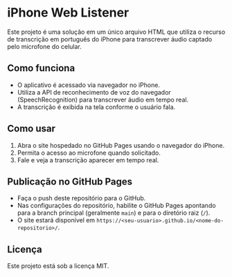 # iPhone Web Listener

Este projeto é uma solução em um único arquivo HTML que utiliza o recurso de transcrição em português do iPhone para transcrever áudio captado pelo microfone do celular.

## Como funciona

- O aplicativo é acessado via navegador no iPhone.
- Utiliza a API de reconhecimento de voz do navegador (SpeechRecognition) para transcrever áudio em tempo real.
- A transcrição é exibida na tela conforme o usuário fala.

## Como usar

1. Abra o site hospedado no GitHub Pages usando o navegador do iPhone.
2. Permita o acesso ao microfone quando solicitado.
3. Fale e veja a transcrição aparecer em tempo real.

## Publicação no GitHub Pages

- Faça o push deste repositório para o GitHub.
- Nas configurações do repositório, habilite o GitHub Pages apontando para a branch principal (geralmente `main`) e para o diretório raiz (`/`).
- O site estará disponível em `https://<seu-usuario>.github.io/<nome-do-repositorio>/`.

## Licença

Este projeto está sob a licença MIT.